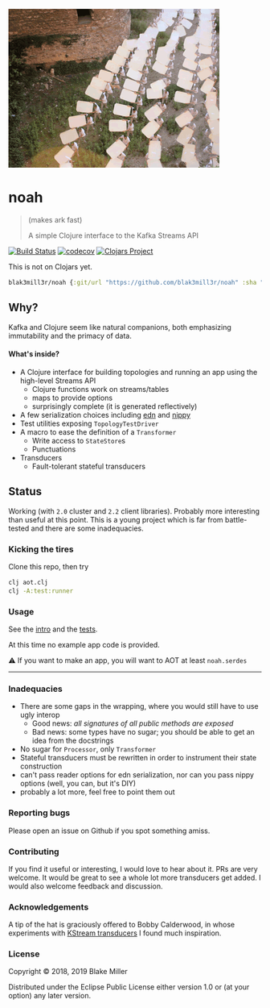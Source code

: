 [![streams animation][streams]](http://erdalinci.com/)

# noah
> (makes ark fast)
>
> A simple Clojure interface to the Kafka Streams API

[![Build Status](https://travis-ci.org/blak3mill3r/noah.svg?branch=master)](https://travis-ci.org/blak3mill3r/noah)
[![codecov](https://codecov.io/gh/blak3mill3r/noah/branch/master/graph/badge.svg)](https://codecov.io/gh/blak3mill3r/noah)
[![Clojars Project](https://img.shields.io/clojars/v/noah.svg)](https://clojars.org/noah)

This is not on Clojars yet.

```clj
blak3mill3r/noah {:git/url "https://github.com/blak3mill3r/noah" :sha "look it up"}
```

## Why?

Kafka and Clojure seem like natural companions, both emphasizing immutability and the primacy of data.

#### What's inside?

* A Clojure interface for building topologies and running an app using the high-level Streams API
  * Clojure functions work on streams/tables
  * maps to provide options
  * surprisingly complete (it is generated reflectively)
* A few serialization choices including [edn](https://github.com/edn-format/edn) and [nippy](https://github.com/ptaoussanis/nippy)
* Test utilities exposing `TopologyTestDriver`
* A macro to ease the definition of a `Transformer`
  * Write access to `StateStore`s
  * Punctuations
* Transducers
  * Fault-tolerant stateful transducers

## Status

Working (with `2.0` cluster and `2.2` client libraries). Probably more interesting than useful at this point. This is a young project which is far from battle-tested and there are some inadequacies.

### Kicking the tires

Clone this repo, then try

```bash
clj aot.clj
clj -A:test:runner
```

### Usage

See the [intro](doc/intro.md) and the [tests](test/noah/).

At this time no example app code is provided.

:warning: If you want to make an app, you will want to AOT at least `noah.serdes`

-------------

### Inadequacies

* There are some gaps in the wrapping, where you would still have to use ugly interop
  * Good news: *all signatures of all public methods are exposed*
  * Bad news: some types have no sugar; you should be able to get an idea from the docstrings
* No sugar for `Processor`, only `Transformer`
* Stateful transducers must be rewritten in order to instrument their state construction
* can't pass reader options for edn serialization, nor can you pass nippy options (well, you can, but it's DIY)
* probably a lot more, feel free to point them out

### Reporting bugs

Please open an issue on Github if you spot something amiss.

### Contributing

If you find it useful or interesting, I would love to hear about it. PRs are very welcome. It would be great to see a whole lot more transducers get added. I would also welcome feedback and discussion.

### Acknowledgements

A tip of the hat is graciously offered to Bobby Calderwood, in whose experiments with [KStream transducers](https://github.com/bobby/kafka-streams-clojure) I found much inspiration.

### License

Copyright © 2018, 2019 Blake Miller

Distributed under the Eclipse Public License either version 1.0 or (at
your option) any later version.

[streams]: streams.gif
